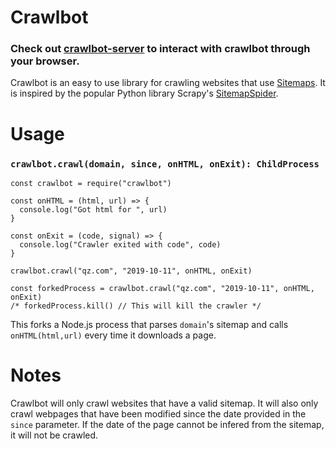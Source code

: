 # Crawlbot

### Check out [crawlbot-server](https://www.npmjs.com/package/crawlbot-server) to interact with crawlbot through your browser.

Crawlbot is an easy to use library for crawling websites that use [Sitemaps](https://www.sitemaps.org/). It is inspired by the popular Python library Scrapy's [SitemapSpider](https://docs.scrapy.org/en/latest/topics/spiders.html#sitemapspider).

# Usage
### `crawlbot.crawl(domain, since, onHTML, onExit): ChildProcess`
```
const crawlbot = require("crawlbot")

const onHTML = (html, url) => {
  console.log("Got html for ", url)
}

const onExit = (code, signal) => {
  console.log("Crawler exited with code", code)
}

crawlbot.crawl("qz.com", "2019-10-11", onHTML, onExit)

const forkedProcess = crawlbot.crawl("qz.com", "2019-10-11", onHTML, onExit)
/* forkedProcess.kill() // This will kill the crawler */
```
This forks a Node.js process that parses `domain`'s sitemap and calls `onHTML(html,url)` every time it downloads a page.

# Notes

Crawlbot will only crawl websites that have a valid sitemap. It will also only crawl webpages that have been modified since the date provided in the `since` parameter. If the date of the page cannot be infered from the sitemap, it will not be crawled.